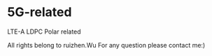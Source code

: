 # 5G-related
LTE-A LDPC Polar related

All rights belong to ruizhen.Wu
For any question please contact me:)

